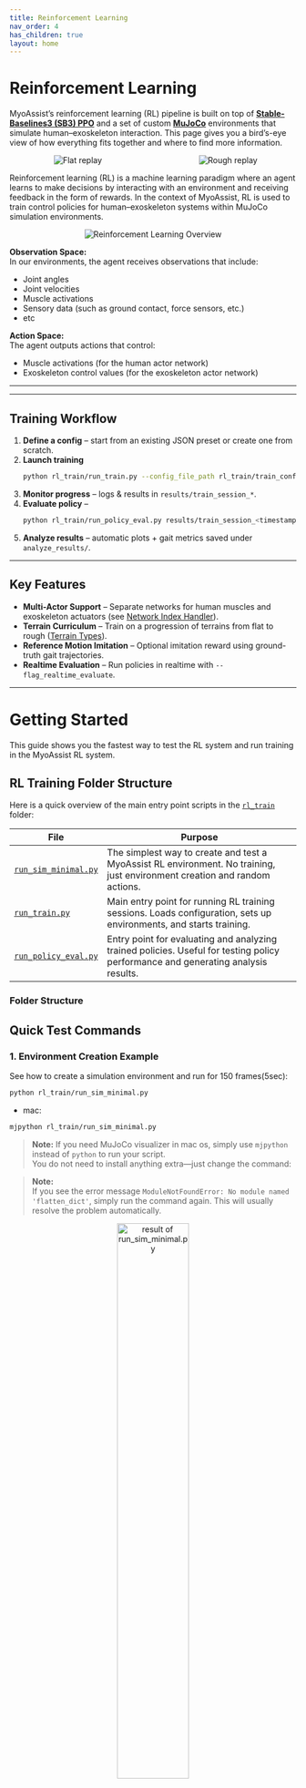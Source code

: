 ```yaml
---
title: Reinforcement Learning
nav_order: 4
has_children: true
layout: home
---
```


# Reinforcement Learning

MyoAssist’s reinforcement learning (RL) pipeline is built on top of **[Stable-Baselines3 (SB3) PPO](https://stable-baselines3.readthedocs.io/en/master/index.html)** and a set of custom **[MuJoCo](https://mujoco.org/)** environments that simulate human–exoskeleton interaction. This page gives you a bird’s-eye view of how everything fits together and where to find more information.

<div style="display: flex; justify-content: center; align-items: center; gap: 24px;">
  <div style="flex: 1; text-align: center;">
    <img src="../assets/train_session_20250728-161129_tutorial_partial_obs_replay.gif" alt="Flat replay" style="max-width: 100%; height: auto;">
    <!-- <div>Flat Terrain</div> -->
  </div>
  <div style="flex: 1; text-align: center;">
    <img src="../assets/train_session_20250802-135821_rough_replay.gif" alt="Rough replay" style="max-width: 100%; height: auto;">
    <!-- <div>Rough Terrain</div> -->
  </div>
</div>


Reinforcement learning (RL) is a machine learning paradigm where an agent learns to make decisions by interacting with an environment and receiving feedback in the form of rewards. In the context of MyoAssist, RL is used to train control policies for human–exoskeleton systems within MuJoCo simulation environments.

<p align="center">
  <img src="../assets/reinforcement_learning_explanation.png" alt="Reinforcement Learning Overview" style="max-width: 100%; height: auto;">
</p>

**Observation Space:**  
In our environments, the agent receives observations that include:
- Joint angles
- Joint velocities
- Muscle activations
- Sensory data (such as ground contact, force sensors, etc.)
- etc

**Action Space:**  
The agent outputs actions that control:
- Muscle activations (for the human actor network)
- Exoskeleton control values (for the exoskeleton actor network)




---



<!-- ## Core Building Blocks

| Layer | File / Doc | Description |
|-------|------------|-------------|
| **Environment** | [`envs/`](../../rl_train/envs/) · [Getting Started](getting_started.md) | MuJoCo-based Gym environments that expose observations, rewards and actions. |
| **Trainer** | [`run_train.py`](../../rl_train/run_train.py) · [Code Structure](code_structure.md) | Loads a JSON config, constructs vectorised envs and launches SB3 PPO. |
| **Callback** | [`learning_callback.py`](../../rl_train/utils/learning_callback.py) | Handles logging, checkpoints, videos and curriculum switches. |
| **Analyzer** | [`analyzer/`](../../rl_train/analyzer/) · [Network Index Handler](network-index-handler.md) | Post-hoc evaluation: plots, gait metrics and network indexing analysis. |
| **Configuration** | [`train_configs/*.json`](../../rl_train/train/train_configs/) · [Configuration Guide](configuration.md) | Fully define terrain, reward weights, network indexing and SB3 hyper-parameters. | -->

---

## Training Workflow

1. **Define a config** – start from an existing JSON preset or create one from scratch.
2. **Launch training**
   ```bash
   python rl_train/run_train.py --config_file_path rl_train/train_configs/my_config.json
   ```
3. **Monitor progress** – logs & results in `results/train_session_*`.
4. **Evaluate policy** –
   ```bash
   python rl_train/run_policy_eval.py results/train_session_<timestamp>
   ```
5. **Analyze results** – automatic plots + gait metrics saved under `analyze_results/`.

---

## Key Features

- **Multi-Actor Support** – Separate networks for human muscles and exoskeleton actuators (see [Network Index Handler](network-index-handler)).
- **Terrain Curriculum** – Train on a progression of terrains from flat to rough ([Terrain Types](terrain-types)).
- **Reference Motion Imitation** – Optional imitation reward using ground-truth gait trajectories.
- **Realtime Evaluation** – Run policies in realtime with `--flag_realtime_evaluate`.

---



# Getting Started

This guide shows you the fastest way to test the RL system and run training in the MyoAssist RL system.

## RL Training Folder Structure

Here is a quick overview of the main entry point scripts in the [`rl_train`](https://github.com/neumovelab/myoassist/tree/myoassist0.1prepare/rl_train/) folder:

| File | Purpose |
|------|---------|
| [`run_sim_minimal.py`](https://github.com/neumovelab/myoassist/blob/myoassist0.1prepare/rl_train/run_sim_minimal.py) | The simplest way to create and test a MyoAssist RL environment. No training, just environment creation and random actions. |
| [`run_train.py`](https://github.com/neumovelab/myoassist/blob/myoassist0.1prepare/rl_train/run_train.py) | Main entry point for running RL training sessions. Loads configuration, sets up environments, and starts training. |
| [`run_policy_eval.py`](https://github.com/neumovelab/myoassist/blob/myoassist0.1prepare/rl_train/run_policy_eval.py) | Entry point for evaluating and analyzing trained policies. Useful for testing policy performance and generating analysis results. |

### Folder Structure









## Quick Test Commands

### 1. Environment Creation Example

See how to create a simulation environment and run for 150 frames(5sec):

```bash
python rl_train/run_sim_minimal.py
```

- mac:
```bash
mjpython rl_train/run_sim_minimal.py
```
> **Note:**
If you need MuJoCo visualizer in mac os, simply use `mjpython` instead of `python` to run your script.  
You do not need to install anything extra—just change the command:

> **Note:**  
If you see the error message `ModuleNotFoundError: No module named 'flatten_dict'`, simply run the command again. This will usually resolve the problem automatically.


<!-- ![result of run_sim_minimal.py](../assets/rl_random_action_tutorial_env.png)-->

<p align="center">
  <img src="../assets/rl_random_action_tutorial_env.png" alt="result of run_sim_minimal.py" width="50%">
</p>



**What this does:**
- Shows an example of creating a Gym wrapped MuJoCo simulation environment
- No actual training - just environment creation example

### 2. Quick Training Test

Run a minimal training session to verify everything works:

```bash
python rl_train/run_train.py --config_file_path rl_train/train/train_configs/imitation_tutorial_22_separated_net_partial_obs.json --config.total_timesteps 12 --config.env_params.num_envs 1 --config.ppo_params.n_steps 4 --config.ppo_params.batch_size 4 --config.logger_params.logging_frequency 1 --config.logger_params.evaluate_frequency 1 --flag_rendering
```

**What this does:**
- Runs actual reinforcement learning training
- Training for only 12 timesteps (very fast)
- Uses 1 environment (minimal resource usage)
- Enables rendering to see the simulation
- Logs results after every rollout (4 steps) for immediate feedback

### 3. Check Results

After training, check the results folder:

```bash
# Results location
rl_train/results/train_session_[date-time]/
```
<!-- ![Training session result example](/docs/assets/train_session_result.png) -->
<p align="center">
  <img src="../assets/train_session_result.png" alt="Training session result example" width="50%">
</p>

**What you'll find:**
- `analyze_results_[timesteps]_[evaluate_number]`: Training analysis results
- `session_config.json`: Configuration used for this training
- `train_log.json`: Training log data
- `trained_models/`: Trained models(`.zip`) saved at each log interval - can be used for evaluation or transfer learning

## Full Training (When Ready)

Once you've verified everything works, run full training:

- windows:
```bash
python rl_train/run_train.py --config_file_path rl_train/train/train_configs/imitation_tutorial_22_separated_net_partial_obs.json
```

- mac:
```bash
mjpython rl_train/run_train.py --config_file_path rl_train/train/train_configs/imitation_tutorial_22_separated_net_partial_obs.json
```

This file is the default example configuration we provide.  
For more details, see the [Understanding Configuration](./configuration.html) section.

## Transfer Learning
<img src="../assets/transfer_learning_explanation.png" alt="Transfer Learning" style="max-width: 100%; height: auto;">

```bash
python rl_train/run_train.py --config_file_path [path/to/transfer_learning/config.json] --config.env_params.prev_trained_policy_path [path/to/pretrained_model]
```

or you can specify the `env_params.prev_trained_policy_path` in config(.json) file

> **Note:** The `[path/to/pretrained_model]` should point to a `.zip` file, but do not include the `.zip` extension in the path.

## Policy Evaluation

Test a trained model:

```bash
python rl_train/run_policy_eval.py [path/to/trainsession/folder]
```

**Example (evaluating with a pretrained model we provide):**
```bash
python rl_train/run_policy_eval.py docs/assets/tutorial_rl_models/train_session_20250728-161129_tutorial_partial_obs
```


After training, an `analyze_results` folder will be created inside your `train_session` directory.  
This folder contains various plots and videos that visualize your agent's performance.

- **Where to find:**  
  ```
  rl_train/results/train_session_[date-time]/analyze_results/
  ```
- **What's inside:**  
  - Multiple plots (e.g., reward curves, kinematics, etc.)
  - Videos
  <p align="center">
    <img src="../assets/rl_evaluate_result.png" alt="evaluation result" width="50%">
  </p>


The parameters used for evaluation and analysis (such as which plots/videos are generated) are controlled by the `evaluate_param_list` in your `session_config.json` file.

For more details on how to customize these parameters, see the [Understanding Configuration](./configuration.html) section.

## Realtime Policy Running
You can run a trained policy in realtime simulation:
<!-- ![result of run_sim_minimal.py](/docs/assets/realtime_eval_flat_tutorial.gif) -->
<p align="center">
  <img src="../assets/realtime_eval_flat_tutorial.gif" alt="result of run_sim_minimal.py" width="50%">
</p>

- windows:
```bash
python rl_train/run_train.py --config_file_path [path/to/config.json] --config.env_params.prev_trained_policy_path [path/to/model_file] --flag_realtime_evaluate
```

- mac:
```bash
mjpython rl_train/run_train.py --config_file_path [path/to/config.json] --config.env_params.prev_trained_policy_path [path/to/model_file] --flag_realtime_evaluate
```


**Parameters:**
- `[path/to/config.json]`: Path to the JSON file in the train_session folder
- `[path/to/model_file]`: Path to the model file (.zip) without extension. It is located in the train_models folder
<!-- ![trained model](/docs/assets/train_models.png) -->
<p align="center">
  <img src="../assets/train_models.png" alt="trained model" width="50%">
</p>

**Example (evaluating with a pretrained model we provide):**
- windows:
```bash
python rl_train/run_train.py --config_file_path docs/assets/tutorial_rl_models/train_session_20250728-161129_tutorial_partial_obs/session_config.json --config.env_params.prev_trained_policy_path docs/assets/tutorial_rl_models/train_session_20250728-161129_tutorial_partial_obs/trained_models/model_19939328 --flag_realtime_evaluate
```
- mac:
```bash
mjpython rl_train/run_train.py --config_file_path docs/assets/tutorial_rl_models/train_session_20250728-161129_tutorial_partial_obs/session_config.json --config.env_params.prev_trained_policy_path docs/assets/tutorial_rl_models/train_session_20250728-161129_tutorial_partial_obs/trained_models/model_19939328 --flag_realtime_evaluate
```
